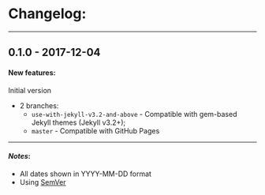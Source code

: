 # Changelog:

- - -
## 0.1.0 - 2017-12-04

#### New features:
Initial version

* 2 branches:
  * `use-with-jekyll-v3.2-and-above` - Compatible with gem-based Jekyll themes (Jekyll v3.2+);
  * `master` - Compatible with GitHub Pages

- - -
#### *Notes*: 
* All dates shown in YYYY-MM-DD format
* Using [SemVer](http://semver.org/)

